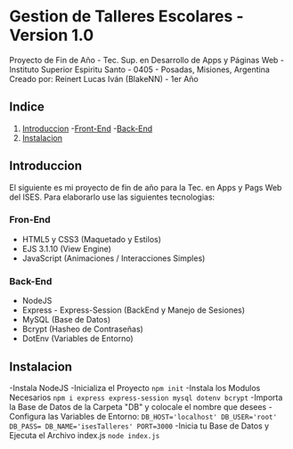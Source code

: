 # Gestion de Talleres Escolares - Version 1.0
Proyecto de Fin de Año - Tec. Sup. en Desarrollo de Apps y Páginas Web - Instituto Superior Espiritu Santo - 0405 - Posadas, Misiones, Argentina
Creado por: Reinert Lucas Iván (BlakeNN) - 1er Año

## Indice
1. [Introduccion](#Introduccion)
  -[Front-End](#Fron-End)
  -[Back-End](#Back-End)
2. [Instalacion](#Instalacion)

## Introduccion
El siguiente es mi proyecto de fin de año para la Tec. en Apps y Pags Web del ISES.
Para elaborarlo use las siguientes tecnologias:
### Fron-End
- HTML5 y CSS3 (Maquetado y Estilos)
- EJS 3.1.10 (View Engine)
- JavaScript (Animaciones / Interacciones Simples)
### Back-End
- NodeJS
- Express - Express-Session (BackEnd y Manejo de Sesiones)
- MySQL (Base de Datos)
- Bcrypt (Hasheo de Contraseñas)
- DotEnv (Variables de Entorno)
## Instalacion
-Instala NodeJS
-Inicializa el Proyecto
  `npm init`
-Instala los Modulos Necesarios
  `npm i express express-session mysql dotenv bcrypt`
-Importa la Base de Datos de la Carpeta "DB" y colocale el nombre que desees
-Configura las Variables de Entorno:
`DB_HOST='localhost'
DB_USER='root'
DB_PASS=
DB_NAME='isesTalleres'
PORT=3000`
-Inicia tu Base de Datos y Ejecuta el Archivo index.js
`node index.js`
